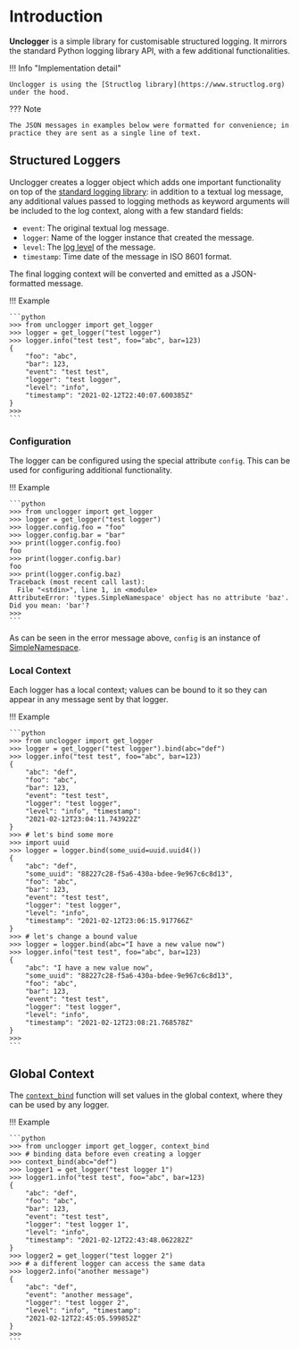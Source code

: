# Introduction

**Unclogger** is a simple library for customisable structured logging. It mirrors the standard Python logging library API, with a few additional functionalities.

!!! Info "Implementation detail"

    Unclogger is using the [Structlog library](https://www.structlog.org) under the hood.

??? Note

    The JSON messages in examples below were formatted for convenience; in practice they are sent as a single line of text.

## Structured Loggers

Unclogger creates a logger object which adds one important functionality on top of the [standard logging library](https://docs.python.org/3/library/logging.html): in addition to a textual log message, any additional values passed to logging methods as keyword arguments will be included to the log context, along with a few standard fields:

* `event`: The original textual log message.
* `logger`: Name of the logger instance that created the message.
* `level`: The [log level](https://docs.python.org/3/library/logging.html#logging-levels) of the message.
* `timestamp`: Time date of the message in ISO 8601 format.

The final logging context will be converted and emitted as a JSON-formatted message.


!!! Example

    ```python
    >>> from unclogger import get_logger
    >>> logger = get_logger("test logger")
    >>> logger.info("test test", foo="abc", bar=123)
    {
        "foo": "abc", 
        "bar": 123, 
        "event": "test test", 
        "logger": "test logger", 
        "level": "info", 
        "timestamp": "2021-02-12T22:40:07.600385Z"
    }
    >>>
    ```

### Configuration

The logger can be configured using the special attribute `config`. This can be used for configuring additional functionality.

!!! Example

    ```python
    >>> from unclogger import get_logger
    >>> logger = get_logger("test logger")
    >>> logger.config.foo = "foo"
    >>> logger.config.bar = "bar"
    >>> print(logger.config.foo)
    foo
    >>> print(logger.config.bar)
    foo
    >>> print(logger.config.baz)
    Traceback (most recent call last):
      File "<stdin>", line 1, in <module>
    AttributeError: 'types.SimpleNamespace' object has no attribute 'baz'. Did you mean: 'bar'?
    >>>
    ```

As can be seen in the error message above, `config` is an instance of [SimpleNamespace](https://docs.python.org/3/library/types.html#types.SimpleNamespace).


### Local Context

Each logger has a local context; values can be bound to it so they can appear in any message sent by that logger.

!!! Example

    ```python
    >>> from unclogger import get_logger
    >>> logger = get_logger("test logger").bind(abc="def")
    >>> logger.info("test test", foo="abc", bar=123)
    {
        "abc": "def", 
        "foo": "abc", 
        "bar": 123, 
        "event": "test test", 
        "logger": "test logger", 
        "level": "info", "timestamp": 
        "2021-02-12T23:04:11.743922Z"
    }
    >>> # let's bind some more
    >>> import uuid
    >>> logger = logger.bind(some_uuid=uuid.uuid4())
    {
        "abc": "def", 
        "some_uuid": "88227c28-f5a6-430a-bdee-9e967c6c8d13",
        "foo": "abc", 
        "bar": 123, 
        "event": "test test", 
        "logger": "test logger", 
        "level": "info", 
        "timestamp": "2021-02-12T23:06:15.917766Z"
    }
    >>> # let's change a bound value
    >>> logger = logger.bind(abc="I have a new value now")
    >>> logger.info("test test", foo="abc", bar=123)
    {
        "abc": "I have a new value now",
        "some_uuid": "88227c28-f5a6-430a-bdee-9e967c6c8d13",
        "foo": "abc",
        "bar": 123,
        "event": "test test",
        "logger": "test logger",
        "level": "info",
        "timestamp": "2021-02-12T23:08:21.768578Z"
    }
    >>>
    ```


## Global Context

The [`context_bind`](reference.md#unclogger.context_bind) function will set values in the global context, where they can be used by any logger.

!!! Example

    ```python
    >>> from unclogger import get_logger, context_bind
    >>> # binding data before even creating a logger
    >>> context_bind(abc="def")
    >>> logger1 = get_logger("test logger 1")
    >>> logger1.info("test test", foo="abc", bar=123)
    {
        "abc": "def", 
        "foo": "abc", 
        "bar": 123, 
        "event": "test test", 
        "logger": "test logger 1", 
        "level": "info", 
        "timestamp": "2021-02-12T22:43:48.062282Z"
    }
    >>> logger2 = get_logger("test logger 2")
    >>> # a different logger can access the same data
    >>> logger2.info("another message")
    {
        "abc": "def", 
        "event": "another message", 
        "logger": "test logger 2", 
        "level": "info", "timestamp": 
        "2021-02-12T22:45:05.599852Z"
    }
    >>>
    ```
